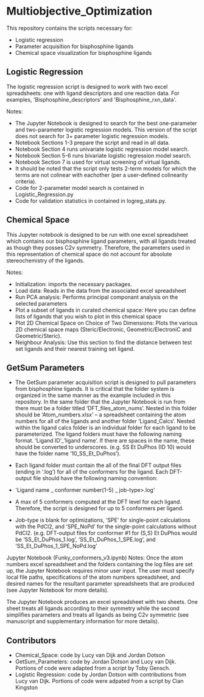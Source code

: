 # Multiobjective_Optimization

This repository contains the scripts necessary for:
- Logistic regression
- Parameter acquisition for bisphosphine ligands
- Chemical space visualization for bisphosphine ligands

## Logistic Regression 

The logistic regression script is designed to work with two excel spreadsheets: one with ligand descriptors and one reaction data. For examples, 'Bisphosphine_descriptors' and 'Bisphosphine_rxn_data'.

Notes: 
- The Jupyter Notebook is designed to search for the best one-parameter and two-parameter logistic regression models. This version of the script does not search for 3+ parameter logistic regression models. 
- Notebook Sections 1-3 prepare the script and read in all data.
- Notebook Section 4 runs univariate logistic regression model search.
- Notebook Section 5-6 runs bivariate logistic regression model search.
- Notebook Section 7 is used for virtual screening of virtual ligands.
- It should be noted that the script only tests 2-term models for which the terms are not colinear with eachother (per a user-defined colinearity criteria). 
- Code for 2-parameter model search is contained in Logistic_Regression.py
- Code for validation statistics in contained in logreg_stats.py.

## Chemical Space
This Jupyter notebook is designed to be run with one excel spreadsheet which contains our bisphosphine ligand parameters, with all ligands treated as though they posses C2v symmetry. Therefore, the parameters used in this representation of chemical space do not account for absolute stereochemistry of the ligands.

Notes: 
- Initialization: imports the necessary packages.
- Load data: Reads in the data from the associated excel spreadsheet
- Run PCA analysis: Performs principal componant analysis on the selected parameters
- Plot a subset of ligands in curated chemical space: Here you can define lists of ligands that you wish to plot in this chemical space
- Plot 2D Chemical Space on Choice of Two Dimensions: Plots the various 2D chemical space maps (Steric/Electronic, Geometric/ElectroniC and Geometric/Steric).
- Neighbour Analysis: Use this section to find the distance between test set ligands and their nearest training set ligand.

## GetSum Parameters

- The GetSum parameter acquisition script is designed to pull parameters from bisphosphine ligands. It is critical that the folder system is organized in the same manner as the example included in this repository. In the same folder that the Jupyter Notebook is run from there must be a folder titled ‘DFT_files_atom_nums’. Nested in this folder should be ‘Atom_numbers.xlsx’ – a spreadsheet containing the atom numbers for all of the ligands and another folder ‘Ligand_Calcs’. Nested within the ligand calcs folder is an individual folder for each ligand to be parameterized. The ligand folders must have the following naming format. 
‘Ligand ID’_’ligand name’. If there are spaces in the name, these should be converted to underscores.
(e.g. SS Et DuPhos (ID 10) would have the folder name ‘10_SS_Et_DuPhos’).

- Each ligand folder must contain the all of the final DFT output files (ending in ‘.log’) for all of the conformers for the ligand. Each DFT-output file should have the following naming convention:
- 'Ligand name _ conformer number(1-5) _ job-type>.log'
- A max of 5 conformers computed at the DFT level for each ligand. Therefore, the script is designed for up to 5 conformers per ligand.
- Job-type is blank for optimizations, ‘SPE’ for single-point calculations with the PdCl2, and ‘SPE_NoPd’ for the single-point calculations without PdCl2. 
(e.g. DFT-output files for conformer #1 for (S,S) Et DuPhos would be ‘SS_Et_DuPhos_1.log’, ‘SS_Et_DuPhos_1_SPE.log’, and ‘SS_Et_DuPhos_1_SPE_NoPd.log’

Jupyter Notebook (Funky_conformers_v3.ipynb) Notes:
Once the atom numbers excel spreadsheet and the folders containing the log files are set up, the Jupyter Notebook requires minor user input. The user must specify local file paths, specifications of the atom numbers spreadsheet, and desired names for the resultant parameter spreadsheets that are produced (see Jupyter Notebook for more details). 

The Jupyter Notebook produces an excel spreadsheet with two sheets. One sheet treats all ligands according to their symmetry while the second simplifies parameters and treats all ligands as being C2v symmetric (see manuscript and supplementary information for more details).


## Contributors
- Chemical_Space: code by Lucy van Dijk and Jordan Dotson
- GetSum_Parameters: code by Jordan Dotson and Lucy van Dijk. Portions of code were adapted from a script by Toby Gensch.
- Logistic Regression: code by Jordan Dotson with contributions from Lucy van Dijk. Portions of code were adpated from a script by Cian Kingston
